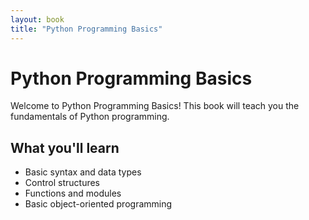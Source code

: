 ```yaml
---
layout: book
title: "Python Programming Basics"
---
```


# Python Programming Basics

Welcome to Python Programming Basics! This book will teach you the fundamentals of Python programming.

## What you'll learn

- Basic syntax and data types
- Control structures
- Functions and modules
- Basic object-oriented programming
